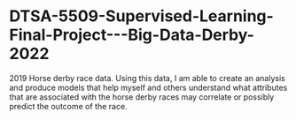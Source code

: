 # DTSA-5509-Supervised-Learning-Final-Project---Big-Data-Derby-2022
2019 Horse derby race data. Using this data, I am able to create an analysis and produce models that help myself and others understand what attributes that are associated with the horse derby races may correlate or possibly predict the outcome of the race.
